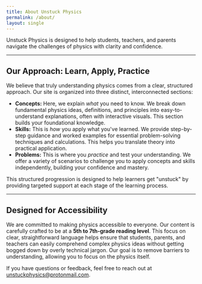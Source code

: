 ```yaml
---
title: About Unstuck Physics
permalink: /about/
layout: single
---
```


<p class="lead">Unstuck Physics is designed to help students, teachers, and parents navigate the challenges of physics with clarity and confidence.</p>

---

## **Our Approach: Learn, Apply, Practice**

We believe that truly understanding physics comes from a clear, structured approach. Our site is organized into three distinct, interconnected sections:

* **Concepts:** Here, we explain *what* you need to know. We break down fundamental physics ideas, definitions, and principles into easy-to-understand explanations, often with interactive visuals. This section builds your foundational knowledge.
* **Skills:** This is *how* you apply what you've learned. We provide step-by-step guidance and worked examples for essential problem-solving techniques and calculations. This helps you translate theory into practical application.
* **Problems:** This is where you *practice* and test your understanding. We offer a variety of scenarios to challenge you to apply concepts and skills independently, building your confidence and mastery.

This structured progression is designed to help learners get "unstuck" by providing targeted support at each stage of the learning process.

---

## **Designed for Accessibility**

We are committed to making physics accessible to everyone. Our content is carefully crafted to be at a **5th to 7th-grade reading level**. This focus on clear, straightforward language helps ensure that students, parents, and teachers can easily comprehend complex physics ideas without getting bogged down by overly technical jargon. Our goal is to remove barriers to understanding, allowing you to focus on the physics itself.

If you have questions or feedback, feel free to reach out at <a href="mailto:unstuckphysics@protonmail.com">unstuckphysics@protonmail.com</a>.